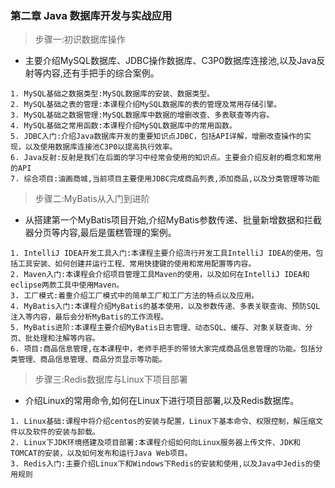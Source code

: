 ### 第二章 Java 数据库开发与实战应用
> 步骤一:初识数据库操作
* 主要介绍MySQL数据库、JDBC操作数据库、C3P0数据库连接池,以及Java反射等内容,还有手把手的综合案例。
```
1. MySQL基础之数据类型:MySQL数据库的安装、数据类型。
2. MySQL基础之表的管理:本课程介绍MySQL数据库的表的管理及常用存储引擎。
3. MySQL基础之数据管理:MySQL数据库中数据的增删改查、多表联查等内容。
4. MySQL基础之常用函数:本课程介绍MySQL数据库中的常用函数。
5. JDBC入门:介绍Java数据库开发的重要知识点JDBC，包括API详解，增删改查操作的实现，以及使用数据库连接池C3P0以提高执行效率。
6. Java反射:反射是我们在后面的学习中经常会使用的知识点。主要会介绍反射的概念和常用的API
7. 综合项目:油画商城,当前项目主要使用JDBC完成商品列表,添加商品,以及分类管理等功能
```
> 步骤二:MyBatis从入门到进阶
* 从搭建第一个MyBatis项目开始,介绍MyBatis参数传递、批量新增数据和拦截器分页等内容,最后是蛋糕管理的案例。
```
1. IntelliJ IDEA开发工具入门:本课程主要介绍流行开发工具IntelliJ IDEA的使用。包括工具安装、如何创建并运行工程、常用快捷键的使用和常用配置等内容。
2. Maven入门:本课程会介绍项目管理工具Maven的使用，以及如何在IntelliJ IDEA和eclipse两款工具中使用Maven。
3. 工厂模式:着重介绍工厂模式中的简单工厂和工厂方法的特点以及应用。
4. MyBatis入门:本课程介绍MyBatis的基本使用，以及参数传递、多表关联查询、预防SQL注入等内容，最后会分析MyBatis的工作流程。
5. MyBatis进阶:本课程主要介绍MyBatis日志管理、动态SQL、缓存、对象关联查询、分页、批处理和注解等内容。
6. 项目:商品信息管理,在本课程中，老师手把手的带领大家完成商品信息管理的功能。包括分类管理、商品信息管理、商品分页显示等功能。
```
> 步骤三:Redis数据库与Linux下项目部署
* 介绍Linux的常用命令,如何在Linux下进行项目部署,以及Redis数据库。
```
1. Linux基础:课程中将介绍centos的安装与配置，Linux下基本命令、权限控制，解压缩文件以及软件的安装与卸载。
2. Linux下JDK环境搭建及项目部署:本课程介绍如何向Linux服务器上传文件、JDK和TOMCAT的安装，以及如何发布和运行Java Web项目。
3. Redis入门:主要介绍Linux下和Windows下Redis的安装和使用,以及Java中Jedis的使用规则
```